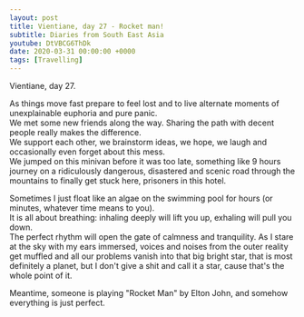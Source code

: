 ```yaml
---
layout: post
title: Vientiane, day 27 - Rocket man!
subtitle: Diaries from South East Asia
youtube: DtVBCG6ThDk
date: 2020-03-31 00:00:00 +0000
tags: [Travelling]
---
```


Vientiane, day 27.

As things move fast prepare to feel lost and to live alternate moments of unexplainable euphoria and pure panic.  
We met some new friends along the way. Sharing the path with decent people really makes the difference.  
We support each other, we brainstorm ideas, we hope, we laugh and occasionally even forget about this mess.  
We jumped on this minivan before it was too late, something like 9 hours journey on a ridiculously dangerous,
disastered and scenic road through the mountains to finally get stuck here, prisoners in this hotel.

Sometimes I just float like an algae on the swimming pool for hours (or minutes, whatever time means to you).  
It is all about breathing: inhaling deeply will lift you up, exhaling will pull you down.  
The perfect rhythm will open the gate of calmness and tranquility. As I stare at the sky with my ears immersed,
voices and noises from the outer reality get muffled and all our problems vanish into that big bright star,
that is most definitely a planet, but I don't give a shit and call it a star, cause that's the whole point of it.  

Meantime, someone is playing "Rocket Man" by Elton John, and somehow everything is just perfect.
